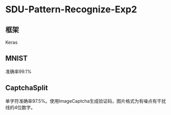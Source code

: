 # SDU-Pattern-Recognize-Exp2

## 框架

Keras

## MNIST

准确率99.1%

## CaptchaSplit

单字符准确率97.5%。使用ImageCaptcha生成验证码，图片格式为有噪点有干扰线的4位数字。